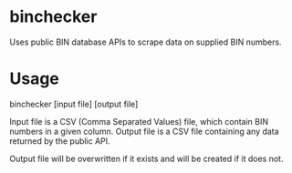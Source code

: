 # binchecker
Uses public BIN database APIs to scrape data on supplied BIN numbers.

# Usage
binchecker [input file] [output file]

Input file is a CSV (Comma Separated Values) file, which contain BIN numbers in a given column.
Output file is a CSV file containing any data returned by the public API.

Output file will be overwritten if it exists and will be created if it does not.
